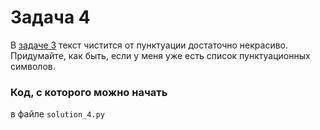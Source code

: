 # Задача 4

В [задаче 3](../task_3) текст чистится от пунктуации достаточно некрасиво. Придумайте, как быть, если у меня уже есть список пунктуационных символов.

### Код, с которого можно начать
в файле `solution_4.py`
